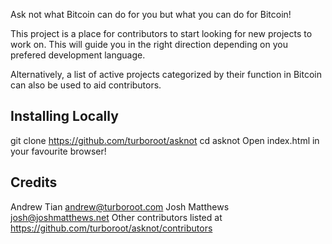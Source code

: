 Ask not what Bitcoin can do for you but what you can do for Bitcoin!

This project is a place for contributors to start looking for new projects to work on. This will guide you in the right direction depending on you prefered development language.

Alternatively, a list of active projects categorized by their function in Bitcoin can also be used to aid contributors.

## Installing Locally
  git clone https://github.com/turboroot/asknot
	cd asknot
  Open index.html in your favourite browser!

## Credits

Andrew Tian <andrew@turboroot.com>
Josh Matthews <josh@joshmatthews.net>
Other contributors listed at https://github.com/turboroot/asknot/contributors